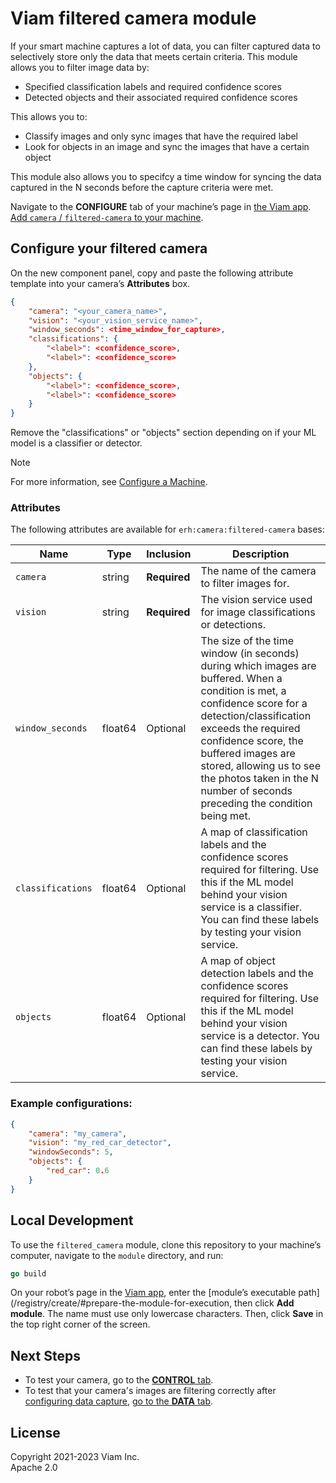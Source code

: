 # Viam filtered camera module

If your smart machine captures a lot of data, you can filter captured data to selectively store only the data that meets certain criteria.
This module allows you to filter image data by:

- Specified classification labels and required confidence scores
- Detected objects and their associated required confidence scores

This allows you to:
- Classify images and only sync images that have the required label
- Look for objects in an image and sync the images that have a certain object

This module also allows you to specifcy a time window for syncing the data captured in the N seconds before the capture criteria were met.

Navigate to the **CONFIGURE** tab of your machine’s page in [the Viam app](https://app.viam.com/).
[Add `camera` / `filtered-camera` to your machine](https://docs.viam.com/configure/#components).

## Configure your filtered camera

On the new component panel, copy and paste the following attribute template into your camera’s **Attributes** box. 

```json
{
    "camera": "<your_camera_name>",
    "vision": "<your_vision_service_name>",
    "window_seconds": <time_window_for_capture>,
    "classifications": {
        "<label>": <confidence_score>,
        "<label>": <confidence_score>
    },
    "objects": {
        "<label>": <confidence_score>,
        "<label>": <confidence_score>
    }
}
```

Remove the "classifications" or "objects" section depending on if your ML model is a classifier or detector.

> [!NOTE]  
> For more information, see [Configure a Machine](https://docs.viam.com/configure/).

### Attributes

The following attributes are available for `erh:camera:filtered-camera` bases:

| Name | Type | Inclusion | Description |
| ---- | ------ | ------------ | ----------- |
| `camera` | string | **Required** | The name of the camera to filter images for. |
| `vision` | string | **Required** | The vision service used for image classifications or detections. |
| `window_seconds` | float64 | Optional | The size of the time window (in seconds) during which images are buffered. When a condition is met, a confidence score for a detection/classification exceeds the required confidence score, the buffered images are stored, allowing us to see the photos taken in the N number of seconds preceding the condition being met. |
| `classifications` | float64 | Optional | A map of classification labels and the confidence scores required for filtering. Use this if the ML model behind your vision service is a classifier. You can find these labels by testing your vision service. |
| `objects` | float64 | Optional | A map of object detection labels and the confidence scores required for filtering. Use this if the ML model behind your vision service is a detector. You can find these labels by testing your vision service. |

### Example configurations:

```json
{
    "camera": "my_camera",
    "vision": "my_red_car_detector",
    "windowSeconds": 5,
    "objects": {
        "red_car": 0.6
    }
}
```

## Local Development

To use the `filtered_camera` module, clone this repository to your
machine’s computer, navigate to the `module` directory, and run:

```go
go build
```

On your robot’s page in the [Viam app](https://app.viam.com/), enter
the [module’s executable
path](/registry/create/#prepare-the-module-for-execution, then click
**Add module**.
The name must use only lowercase characters.
Then, click **Save** in the top right corner of the screen.

## Next Steps

- To test your camera, go to the [**CONTROL** tab](https://docs.viam.com/manage/fleet/robots/#control).
- To test that your camera's images are filtering correctly after [configuring data capture](https://docs.viam.com/services/data/capture/), [go to the **DATA** tab](https://docs.viam.com/data/view/).

## License
Copyright 2021-2023 Viam Inc. <br>
Apache 2.0
